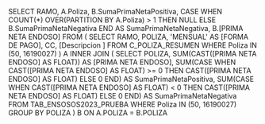 SELECT 
    RAMO, 
    A.Poliza, 
    B.SumaPrimaNetaPositiva, 
    CASE 
        WHEN COUNT(*) OVER(PARTITION BY A.Poliza) > 1 THEN NULL 
        ELSE B.SumaPrimaNetaNegativa 
    END AS SumaPrimaNetaNegativa, 
    B.[PRIMA NETA ENDOSO]
FROM 
(
    SELECT 
        RAMO, 
        POLIZA, 
        'MENSUAL' AS [FORMA DE PAGO], 
        CC, 
        [Descripcion ] 
    FROM 
        C_POLIZA_RESUMEN 
    WHERE 
        Poliza IN (50, 16190027)
) A 
INNER JOIN 
(
    SELECT 
        POLIZA, 
        SUM(CAST([PRIMA NETA ENDOSO] AS FLOAT)) AS [PRIMA NETA ENDOSO],
        SUM(CASE WHEN CAST([PRIMA NETA ENDOSO] AS FLOAT) >= 0 THEN CAST([PRIMA NETA ENDOSO] AS FLOAT) ELSE 0 END) AS SumaPrimaNetaPositiva,
        SUM(CASE WHEN CAST([PRIMA NETA ENDOSO] AS FLOAT) < 0 THEN CAST([PRIMA NETA ENDOSO] AS FLOAT) ELSE 0 END) AS SumaPrimaNetaNegativa 
    FROM 
        TAB_ENSOSOS2023_PRUEBA 
    WHERE 
        Poliza IN (50, 16190027)
    GROUP BY 
        POLIZA
) B ON A.POLIZA = B.POLIZA
